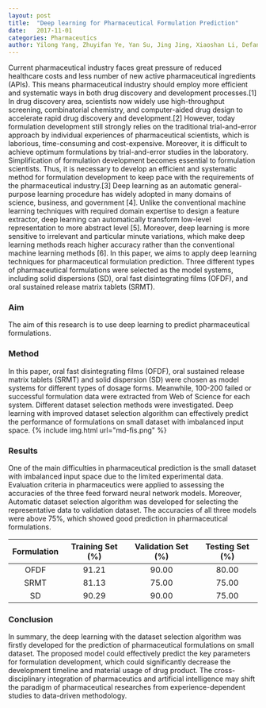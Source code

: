 ```yaml
---
layout: post
title:  "Deep learning for Pharmaceutical Formulation Prediction"
date:   2017-11-01
categories: Pharmaceutics 
author: Yilong Yang, Zhuyifan Ye, Yan Su, Jing Jing, Xiaoshan Li, Defang Ouyang
---
```


Current pharmaceutical industry faces great pressure of reduced healthcare costs and less number of new active pharmaceutical ingredients (APIs). This means pharmaceutical industry should employ more efficient and systematic ways in both drug discovery and development processes.[1] In drug discovery area, scientists now widely use high-throughput screening, combinatorial chemistry, and computer-aided drug design to accelerate rapid drug discovery and development.[2] However, today formulation development still strongly relies on the traditional trial-and-error approach by individual experiences of pharmaceutical scientists, which is laborious, time-consuming and cost-expensive. Moreover, it is difficult to achieve optimum formulations by trial-and-error studies in the laboratory. Simplification of formulation development becomes essential to formulation scientists. Thus, it is necessary to develop an efficient and systematic method for formulation development to keep pace with the requirements of the pharmaceutical industry.[3] Deep learning as an automatic general-purpose learning procedure has widely adopted in many domains of science, business, and government [4]. Unlike the conventional machine learning techniques with required domain expertise to design a feature extractor, deep learning can automatically transform low-level representation to more abstract level [5]. Moreover, deep learning is more sensitive to irrelevant and particular minute variations, which make deep learning methods reach higher accuracy rather than the conventional machine learning methods [6]. In this paper, we aims to apply deep learning techniques for pharmaceutical formulation prediction. Three different types of pharmaceutical formulations were selected as the model systems, including solid dispersions (SD), oral fast disintegrating films (OFDF), and oral sustained release matrix tablets (SRMT). 

### Aim 
The aim of this research is to use deep learning to predict pharmaceutical formulations.

### Method  
In this paper, oral fast disintegrating films (OFDF), oral sustained release matrix tablets (SRMT) and solid dispersion (SD) were chosen as model systems for different types of dosage forms. Meanwhile, 100-200 failed or successful formulation data were extracted from Web of Science for each system. Different dataset selection methods were investigated. Deep learning with improved dataset selection algorithm can effectively predict the performance of formulations on small dataset with imbalanced input space.
{% include img.html url="md-fis.png" %}

### Results
One of the main difficulties in pharmaceutical prediction is the small dataset with imbalanced input space due to the limited experimental data. Evaluation criteria in pharmaceutics were applied to assessing the accuracies of the three feed forward neural network models. Moreover, Automatic dataset selection algorithm was developed for selecting the representative data to validation dataset. The accuracies of all three models were above 75%, which showed good prediction in pharmaceutical formulations. 

| Formulation | Training Set (%) | Validation Set (%) | Testing Set (%) |
|:-----------:|:----------------:|:------------------:|:---------------:|
|     OFDF    |       91.21      |        90.00       |      80.00      |
|     SRMT    |       81.13      |        75.00       |      75.00      |
|      SD     |       90.29      |        90.00       |      75.00      |


### Conclusion 
In summary, the deep learning with the dataset selection algorithm was firstly developed for the prediction of pharmaceutical formulations on small dataset. The proposed model could effectively predict the key parameters for formulation development, which could significantly decrease the development timeline and material usage of drug product. The cross-disciplinary integration of pharmaceutics and artificial intelligence may shift the paradigm of pharmaceutical researches from experience-dependent studies to data-driven methodology. 






